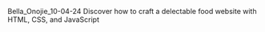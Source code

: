 Bella_Onojie_10-04-24
Discover how to craft a delectable food website with HTML, CSS, and JavaScript
